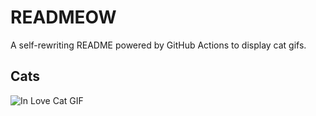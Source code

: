# READMEOW

A self-rewriting README powered by GitHub Actions to display cat gifs.

## Cats

![In Love Cat GIF](https://media3.giphy.com/media/v1.Y2lkPTlhY2QwMmRhaGs2ZXc1b3FjdndsdjIyaXEwMDdoNG5kbTFpeHd1cHg1YjU5a3M5dyZlcD12MV9naWZzX3NlYXJjaCZjdD1n/MDJ9IbxxvDUQM/200.gif)
